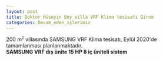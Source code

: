 ```yaml
---
layout: post
title: Doktor Hüseyin Bey villa VRF Klima tesisatı Girne
categories: Devam_eden_işlerimiz
---
```

200 m<sup><small>2</small></sup> villasında SAMSUNG VRF Klima tesisatı, Eylül 2020'de tamamlanması planlanmaktadır.<br><b>SAMSUNG VRF dış ünite 15 HP 8 iç üniteli sistem</b>
